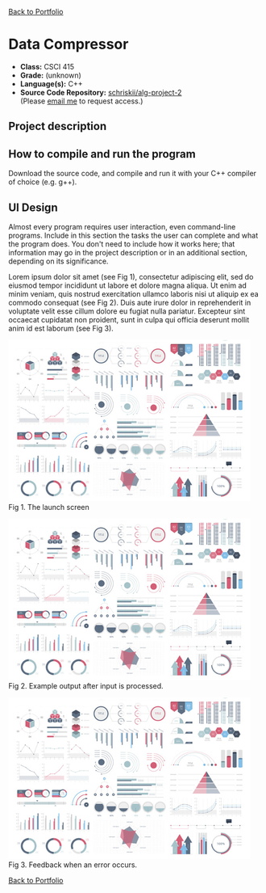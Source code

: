 [Back to Portfolio](./)

Data Compressor
===============

-   **Class:** CSCI 415
-   **Grade:** (unknown)
-   **Language(s):** C++
-   **Source Code Repository:** [schriskii/alg-project-2](https://github.com/schriskii/alg-project-2/)  
    (Please [email me](mailto:sckoenig@csustudent.net?subject=GitHub%20Access) to request access.)

## Project description



## How to compile and run the program

Download the source code, and compile and run it with your C++ compiler of choice (e.g. g++).

## UI Design

Almost every program requires user interaction, even command-line programs. Include in this section the tasks the user can complete and what the program does. You don't need to include how it works here; that information may go in the project description or in an additional section, depending on its significance.

Lorem ipsum dolor sit amet (see Fig 1), consectetur adipiscing elit, sed do eiusmod tempor incididunt ut labore et dolore magna aliqua. Ut enim ad minim veniam, quis nostrud exercitation ullamco laboris nisi ut aliquip ex ea commodo consequat (see Fig 2). Duis aute irure dolor in reprehenderit in voluptate velit esse cillum dolore eu fugiat nulla pariatur. Excepteur sint occaecat cupidatat non proident, sunt in culpa qui officia deserunt mollit anim id est laborum (see Fig 3).

![screenshot](images/dummy_thumbnail.jpg)  
Fig 1. The launch screen

![screenshot](images/dummy_thumbnail.jpg)  
Fig 2. Example output after input is processed.

![screenshot](images/dummy_thumbnail.jpg)  
Fig 3. Feedback when an error occurs.

[Back to Portfolio](./)

